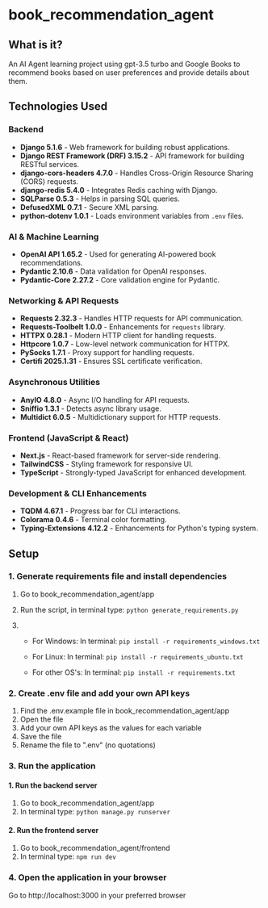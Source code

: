 # book_recommendation_agent

## What is it?
An AI Agent learning project using gpt-3.5 turbo and Google Books to recommend books based on user preferences and provide details about them.



## Technologies Used

### **Backend**
- **Django 5.1.6** - Web framework for building robust applications.
- **Django REST Framework (DRF) 3.15.2** - API framework for building RESTful services.
- **django-cors-headers 4.7.0** - Handles Cross-Origin Resource Sharing (CORS) requests.
- **django-redis 5.4.0** - Integrates Redis caching with Django.
- **SQLParse 0.5.3** - Helps in parsing SQL queries.
- **DefusedXML 0.7.1** - Secure XML parsing.
- **python-dotenv 1.0.1** - Loads environment variables from `.env` files.

### **AI & Machine Learning**
- **OpenAI API 1.65.2** - Used for generating AI-powered book recommendations.
- **Pydantic 2.10.6** - Data validation for OpenAI responses.
- **Pydantic-Core 2.27.2** - Core validation engine for Pydantic.

### **Networking & API Requests**
- **Requests 2.32.3** - Handles HTTP requests for API communication.
- **Requests-Toolbelt 1.0.0** - Enhancements for `requests` library.
- **HTTPX 0.28.1** - Modern HTTP client for handling requests.
- **Httpcore 1.0.7** - Low-level network communication for HTTPX.
- **PySocks 1.7.1** - Proxy support for handling requests.
- **Certifi 2025.1.31** - Ensures SSL certificate verification.

### **Asynchronous Utilities**
- **AnyIO 4.8.0** - Async I/O handling for API requests.
- **Sniffio 1.3.1** - Detects async library usage.
- **Multidict 6.0.5** - Multidictionary support for HTTP requests.

### **Frontend (JavaScript & React)**
- **Next.js** - React-based framework for server-side rendering.
- **TailwindCSS** - Styling framework for responsive UI.
- **TypeScript** - Strongly-typed JavaScript for enhanced development.

### **Development & CLI Enhancements**
- **TQDM 4.67.1** - Progress bar for CLI interactions.
- **Colorama 0.4.6** - Terminal color formatting.
- **Typing-Extensions 4.12.2** - Enhancements for Python's typing system.



## Setup

### 1. Generate requirements file and install dependencies
1. Go to book_recommendation_agent/app

2. Run the script, in terminal type:
  	```python generate_requirements.py```

3. - For Windows:
	  In terminal: 
		```pip install -r requirements_windows.txt```

   - For Linux: 
  	  In terminal:
		```pip install -r requirements_ubuntu.txt```

   - For other OS's: 
  	  In terminal:
		```pip install -r requirements.txt```	

### 2. Create .env file and add your own API keys
1. Find the .env.example file in book_recommendation_agent/app
2. Open the file
3. Add your own API keys as the values for each variable
4. Save the file
5. Rename the file to ".env" (no quotations)

### 3. Run the application
#### 1. Run the backend server
1. Go to book_recommendation_agent/app
2. In terminal type: ```python manage.py runserver```
#### 2. Run the frontend server
1. Go to book_recommendation_agent/frontend
2. In terminal type: ```npm run dev```

### 4. Open the application in your browser
Go to http://localhost:3000 in your preferred browser
